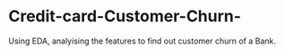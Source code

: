 # Credit-card-Customer-Churn-
Using EDA, analyising the features to find out customer churn of a Bank.
